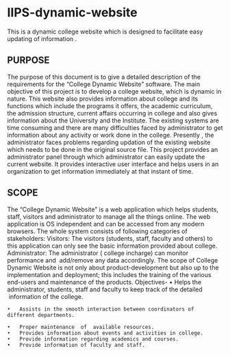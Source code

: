 # IIPS-dynamic-website

This  is a dynamic college website which is designed to facilitate easy updating of information .
## PURPOSE

The purpose of this document is to give a detailed description of the requirements for the “College Dynamic Website” software.
The main objective of this project is to develop a college website, which is dynamic in nature.
This website also provides information about college and its functions which include the programs it offers, the academic curriculum, the admission structure, current affairs occurring in college and also gives information about the University and the Institute.
The existing systems are time consuming and there are many difficulties faced by administrator to get information about any activity or work done in the college. Presently , the administrator faces problems regarding updation of the existing website which needs to be done in the original source file. This project provides an administrator panel through which administrator can easily update the current website. It provides interactive user interface and helps users in an organization to get information immediately at that instant of time. 


## SCOPE

The “College Dynamic Website” is a web application which helps students, staff, visitors and administrator to manage all the things online.  The web application is OS independent and can be accessed from any modern browsers. The whole system consists of following categories of stakeholders:
Visitors: The visitors (students, staff, faculty and others) to this application can only see the basic information provided about college.
Administrator: The administrator ( college incharge) can monitor performance and  add/remove any data accordingly.
The scope of College Dynamic Website is not only about product-development but also up to the implementation and deployment; this includes the training of the various end-users and maintenance of the products.
Objectives-
	•	Helps the administrator, students, staff and faculty to keep track of the detailed  information of the college.

	•	Assists in the smooth interaction between coordinators of different departments.

	•	Proper maintenance  of  available resources.
	•	Provides information about events and activities in college.
	•	Provide information regarding academics and courses.
	•	Provide information of faculty and staff.
